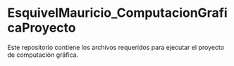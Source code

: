 # EsquivelMauricio_ComputacionGraficaProyecto
Este repositorio contiene los archivos requeridos para ejecutar el proyecto de computación gráfica.
